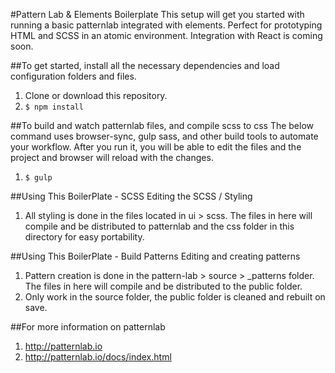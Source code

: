 #Pattern Lab & Elements Boilerplate
This setup will get you started with running a basic patternlab integrated with elements.  Perfect for prototyping HTML and SCSS in an atomic environment.  Integration with React is coming soon.

##To get started, install all the necessary dependencies and load configuration folders and files.
1. Clone or download this repository.
2. ``` $ npm install ```

##To build and watch patternlab files, and compile scss to css
The below command uses browser-sync, gulp sass, and other build tools to automate your workflow.  After you run it, you will be able to edit the files and the project and browser will reload with the changes.

1. ``` $ gulp ```

##Using This BoilerPlate - SCSS
Editing the SCSS / Styling

1. All styling is done in the files located in ui > scss.  The files in here will compile and be distributed to patternlab and the css folder in this directory for easy portability.

##Using This BoilerPlate - Build Patterns
Editing and creating patterns

1. Pattern creation is done in the pattern-lab > source > _patterns folder.  The files in here will compile and be distributed to the public folder.
2. Only work in the source folder, the public folder is cleaned and rebuilt on save.

##For more information on patternlab
1. http://patternlab.io
2. http://patternlab.io/docs/index.html